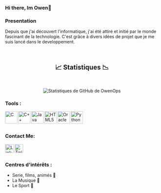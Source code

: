 ### Hi there, Im Owen👋

### **Presentation** 

Depuis que j'ai découvert l'informatique, j'ai été attiré et initié par le monde fascinant de la technologie. C'est grâce à divers idées de projet que je me suis lancé dans le developpement.

<br />
<div align="center"><h2>📈 Statistiques 📉</h2></div>
<br />

<p align="center">
  <img src="https://github-readme-stats.vercel.app/api?username=OwenOps&show_icons=true&theme=darcula&include_all_commits=true&count_private=true&langs_count=5&hide=stars" alt="Statistiques de GitHub de OwenOps">
</p>

### Tools :

<img align="left" alt="C" width="40px" src="https://cdn.jsdelivr.net/gh/devicons/devicon/icons/c/c-original.svg" />&nbsp;&nbsp;&nbsp;&nbsp;&nbsp;&nbsp;&nbsp;
<img align="left" alt="C++" width="40px" src="https://cdn.jsdelivr.net/gh/devicons/devicon/icons/cplusplus/cplusplus-original.svg" />&nbsp;&nbsp;&nbsp;&nbsp;&nbsp;&nbsp;&nbsp;
<img align="left" alt="Java" width="40px" src="https://cdn.jsdelivr.net/gh/devicons/devicon/icons/java/java-original.svg" />&nbsp;&nbsp;&nbsp;&nbsp;&nbsp;&nbsp;&nbsp;
<img align="left" alt="HTML5" width="40px" src="https://cdn.jsdelivr.net/gh/devicons/devicon/icons/html5/html5-original.svg" />&nbsp;&nbsp;&nbsp;&nbsp;&nbsp;&nbsp;&nbsp;
<img align="left" alt="Oracle" width="40px" src="https://cdn.jsdelivr.net/gh/devicons/devicon/icons/oracle/oracle-original.svg" />&nbsp;&nbsp;&nbsp;&nbsp;&nbsp;&nbsp;&nbsp;
<img align="left" alt="Python" width="40px" src="https://cdn.jsdelivr.net/gh/devicons/devicon/icons/python/python-original.svg" />

<br />

### Contact Me:

<a href="https://www.linkedin.com/in/owen-rebeller-37161126b/"><img align="left" alt="LinkedIn" width="28px" src="https://cdn.jsdelivr.net/gh/devicons/devicon/icons/linkedin/linkedin-original.svg" /></a>

<a href="https://twitter.com/your-username/"><img align="left" alt="Twitter" width="28px" src="https://cdn.jsdelivr.net/gh/devicons/devicon/icons/twitter/twitter-original.svg" /></a>

</br>
</br>

### Centres d'intérêts :

- Serie, films, animés 🎥
- La Musique 🎵
- Le Sport 💪
